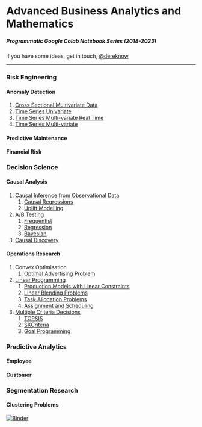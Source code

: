 # Advanced Business Analytics and Mathematics
##### Programmatic Google Colab Notebook Series (2018-2023)

if you have some ideas, get in touch, [@dereknow](https://twitter.com/dereknow?lang=en)

--------------------

### Risk Engineering

#### Anomaly Detection
1. [Cross Sectional Multivariate Data](https://colab.research.google.com/drive/1rYcc05NI0MU5IReWgOADHr5R1J9kxnbW#scrollTo=whB7cEvdjC_M)
1. [Time Series Univariate](https://colab.research.google.com/drive/1rYcc05NI0MU5IReWgOADHr5R1J9kxnbW#scrollTo=5W0uuEqWMKBQ)
1. [Time Series Multi-variate Real Time](https://colab.research.google.com/drive/1rYcc05NI0MU5IReWgOADHr5R1J9kxnbW#scrollTo=yflg8pWYVoKp)
1. [Time Series Multi-variate](https://colab.research.google.com/drive/1rYcc05NI0MU5IReWgOADHr5R1J9kxnbW#scrollTo=yflg8pWYVoKp)
#### Predictive Maintenance
#### Financial Risk

### Decision Science

#### Causal Analysis 
1. [Causal Inference from Observational Data](https://drive.google.com/file/d/1qA_xbKQl8xZH_oqXwjywkI8spiD2vgE2/view?usp=sharing)
    1. [Causal Regressions](https://colab.research.google.com/drive/1qA_xbKQl8xZH_oqXwjywkI8spiD2vgE2#scrollTo=lPGhJMFbH5BJ)
    1. [Uplift Modelling](https://colab.research.google.com/drive/1qA_xbKQl8xZH_oqXwjywkI8spiD2vgE2#scrollTo=WpXXNFbuIeWe)
1. [A/B Testing](https://colab.research.google.com/drive/1qA_xbKQl8xZH_oqXwjywkI8spiD2vgE2#scrollTo=593TzsMzVquj)
    1. [Frequentist](https://colab.research.google.com/drive/1qA_xbKQl8xZH_oqXwjywkI8spiD2vgE2#scrollTo=2w8-8ZMPCzT0)
    1. [Regression](https://colab.research.google.com/drive/1qA_xbKQl8xZH_oqXwjywkI8spiD2vgE2#scrollTo=hejyQQ-CS93j)
    1. [Bayesian](https://colab.research.google.com/drive/1qA_xbKQl8xZH_oqXwjywkI8spiD2vgE2#scrollTo=NSBBCs8QfUIL)
1. [Causal Discovery](https://colab.research.google.com/drive/1qA_xbKQl8xZH_oqXwjywkI8spiD2vgE2#scrollTo=SWM4ZLp4he6i)

#### Operations Research
1. Convex Optimisation
    1. [Optimal Advertising Problem](https://colab.research.google.com/drive/1qyiIt3JQpmQnzilVwQGU_G3b0_Rc2Xck)
1. [Linear Programming](https://drive.google.com/file/d/1l56ZmbDKez15vlAt8neGEZHYIagciRsI/view?usp=sharing)
    1. [Production Models with Linear Constraints](https://colab.research.google.com/drive/1l56ZmbDKez15vlAt8neGEZHYIagciRsI#scrollTo=SRXossXvecIC)
    1. [Linear Blending Problems](https://colab.research.google.com/drive/1l56ZmbDKez15vlAt8neGEZHYIagciRsI#scrollTo=J8jKI-LbfvQl)
    1. [Task Allocation Problems](https://colab.research.google.com/drive/1l56ZmbDKez15vlAt8neGEZHYIagciRsI#scrollTo=kV1GH1r13ix6)
    1. [Assignment and Scheduling](https://colab.research.google.com/drive/1KSewu262VvzPjgfq1Mgpv3t13WtBuzS_#scrollTo=ALeiPMX3Dulx)
1. [Multiple Criteria Decisions](https://colab.research.google.com/drive/1qA_xbKQl8xZH_oqXwjywkI8spiD2vgE2#scrollTo=SWM4ZLp4he6i)
    1. [TOPSIS](https://colab.research.google.com/drive/1KSewu262VvzPjgfq1Mgpv3t13WtBuzS_#scrollTo=cPLWJzdU9N3v)
    1. [SKCriteria](https://colab.research.google.com/drive/1KSewu262VvzPjgfq1Mgpv3t13WtBuzS_#scrollTo=JRmRHMlxYLVD)
    1. [Goal Programming](https://colab.research.google.com/drive/1KSewu262VvzPjgfq1Mgpv3t13WtBuzS_#scrollTo=ALeiPMX3Dulx)


### Predictive Analytics

#### Employee
#### Customer

### Segmentation Research

#### Clustering Problems

[![Binder](https://mybinder.org/badge_logo.svg)](https://mybinder.org/v2/gh/github/repo/master)
